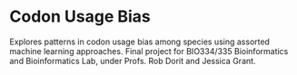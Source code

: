 # Codon Usage Bias
Explores patterns in codon usage bias among species using assorted machine learning approaches.
Final project for BIO334/335 Bioinformatics and Bioinformatics Lab, under Profs. Rob Dorit and Jessica Grant.
